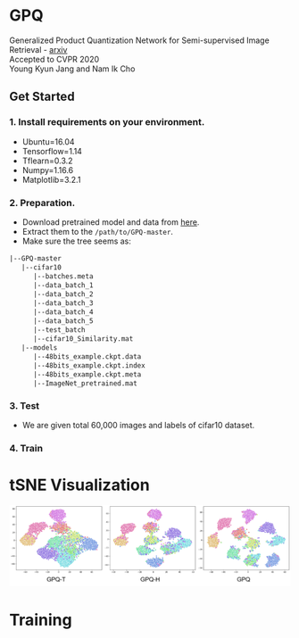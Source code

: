 # GPQ
Generalized Product Quantization Network for Semi-supervised Image Retrieval - <a href="https://arxiv.org/abs/2002.11281">arxiv</a>  
Accepted to CVPR 2020  
Young Kyun Jang and Nam Ik Cho  

## Get Started

### 1. Install requirements on your environment.
- Ubuntu=16.04
- Tensorflow=1.14
- Tflearn=0.3.2
- Numpy=1.16.6
- Matplotlib=3.2.1

### 2. Preparation.
- Download pretrained model and data from <a href="https://drive.google.com/open?id=1BfyXFvcMMBhD2jWVNF_kFaFE5uNgpqII">here</a>.
- Extract them to the `/path/to/GPQ-master`.
- Make sure the tree seems as:  
```
|--GPQ-master
   |--cifar10
      |--batches.meta
      |--data_batch_1
      |--data_batch_2
      |--data_batch_3
      |--data_batch_4
      |--data_batch_5
      |--test_batch
      |--cifar10_Similarity.mat
   |--models
      |--48bits_example.ckpt.data
      |--48bits_example.ckpt.index
      |--48bits_example.ckpt.meta
      |--ImageNet_pretrained.mat
```


### 3. Test
 - We are given total 60,000 images and labels of cifar10 dataset.
### 4. Train


# tSNE Visualization

<p align="center"><img src="figures/tSNE.png" width="900"></p>

# Training
